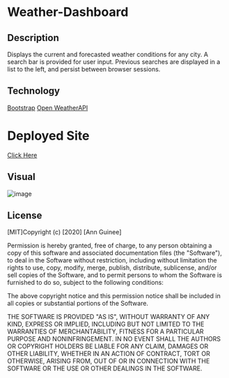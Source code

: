 # Weather-Dashboard
## Description
Displays the current and forecasted weather conditions for any city. A search bar is provided for user input. Previous searches are displayed in a list to the left, and persist between browser sessions.

## Technology
[Bootstrap](https://getbootstrap.com/)
[Open WeatherAPI](https://openweathermap.org/api)

# Deployed Site
[Click Here](https://gnuartemis.github.io/Weather-Dashboard/)

## Visual
![image](https://user-images.githubusercontent.com/69055538/93974056-1cb06f00-fd2a-11ea-93c2-d19a31158a26.png)

## License

[MIT]Copyright (c) [2020] [Ann Guinee]

Permission is hereby granted, free of charge, to any person obtaining a copy of this software and associated documentation files (the "Software"), to deal in the Software without restriction, including without limitation the rights to use, copy, modify, merge, publish, distribute, sublicense, and/or sell copies of the Software, and to permit persons to whom the Software is furnished to do so, subject to the following conditions:

The above copyright notice and this permission notice shall be included in all copies or substantial portions of the Software.

THE SOFTWARE IS PROVIDED "AS IS", WITHOUT WARRANTY OF ANY KIND, EXPRESS OR IMPLIED, INCLUDING BUT NOT LIMITED TO THE WARRANTIES OF MERCHANTABILITY, FITNESS FOR A PARTICULAR PURPOSE AND NONINFRINGEMENT. IN NO EVENT SHALL THE AUTHORS OR COPYRIGHT HOLDERS BE LIABLE FOR ANY CLAIM, DAMAGES OR OTHER LIABILITY, WHETHER IN AN ACTION OF CONTRACT, TORT OR OTHERWISE, ARISING FROM, OUT OF OR IN CONNECTION WITH THE SOFTWARE OR THE USE OR OTHER DEALINGS IN THE SOFTWARE.
